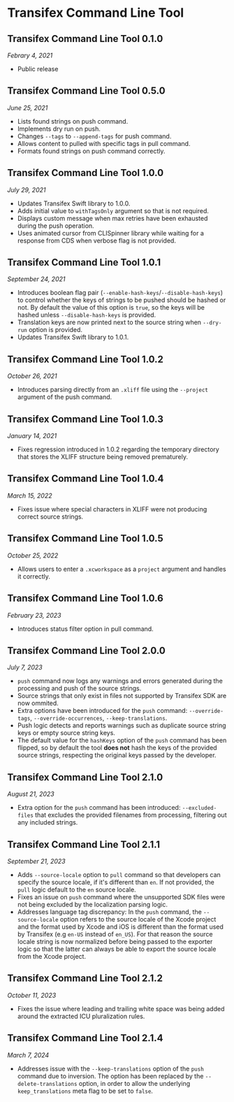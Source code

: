 # Transifex Command Line Tool

## Transifex Command Line Tool 0.1.0

*Febrary 4, 2021*

- Public release

## Transifex Command Line Tool 0.5.0

*June 25, 2021*

- Lists found strings on push command.
- Implements dry run on push.
- Changes `--tags` to `--append-tags` for push command.
- Allows content to pulled with specific tags in pull command.
- Formats found strings on push command correctly.

## Transifex Command Line Tool 1.0.0

*July 29, 2021*

- Updates Transifex Swift library to 1.0.0.
- Adds initial value to `withTagsOnly` argument so that is not required.
- Displays custom message when max retries have been exhausted during the push operation.
- Uses animated cursor from CLISpinner library while waiting for a response from CDS when
verbose flag is not provided.

## Transifex Command Line Tool 1.0.1

*September 24, 2021*

- Introduces boolean flag pair (`--enable-hash-keys`/`--disable-hash-keys`) to 
control whether the keys of strings to be pushed should be hashed or not. 
By default the value of this option is `true`, so the keys will be hashed unless
`--disable-hash-keys` is provided.
- Translation keys are now printed next to the source string when `--dry-run`
option is provided.
- Updates Transifex Swift library to 1.0.1.

## Transifex Command Line Tool 1.0.2

*October 26, 2021*

- Introduces parsing directly from an `.xliff` file using the `--project`
argument of the push command.

## Transifex Command Line Tool 1.0.3

*January 14, 2021*

- Fixes regression introduced in 1.0.2 regarding the temporary directory that stores the XLIFF structure being removed prematurely.

## Transifex Command Line Tool 1.0.4

*March 15, 2022*

- Fixes issue where special characters in XLIFF were not producing correct source strings.

## Transifex Command Line Tool 1.0.5

*October 25, 2022*

- Allows users to enter a `.xcworkspace` as a `project` argument and handles it correctly.

## Transifex Command Line Tool 1.0.6

*February 23, 2023*

- Introduces status filter option in pull command.

## Transifex Command Line Tool 2.0.0

*July 7, 2023*

- `push` command now logs any warnings and errors generated during the
processing and push of the source strings.
- Source strings that only exist in files not supported by Transifex SDK are
now ommited.
- Extra options have been introduced for the `push` command:
`--override-tags`, `--override-occurrences`, `--keep-translations`.
- Push logic detects and reports warnings such as duplicate source string keys
or empty source string keys.
- The default value for the `hashKeys` option of the `push` command has been
flipped, so by default the tool **does not** hash the keys of the provided
source strings, respecting the original keys passed by the developer.

## Transifex Command Line Tool 2.1.0

*August 21, 2023*

- Extra option for the `push` command has been introduced: `--excluded-files`
that excludes the provided filenames from processing, filtering out any included
strings.

## Transifex Command Line Tool 2.1.1

*September 21, 2023*

- Adds `--source-locale` option to `pull` command so that developers can specify
the source locale, if it's different than `en`. If not provided, the `pull`
logic default to the `en` source locale.
- Fixes an issue on `push` command where the unsupported SDK files were not
being excluded by the localization parsing logic.
- Addresses language tag discrepancy: In the `push` command, the
`--source-locale` option refers to the source locale of the Xcode project and
the format used by Xcode and iOS is different than the format used by Transifex
(e.g `en-US` instead of `en_US`). For that reason the source locale string is
now normalized before being passed to the exporter logic so that the latter can
always be able to export the source locale from the Xcode project.

## Transifex Command Line Tool 2.1.2

*October 11, 2023*

- Fixes the issue where leading and trailing white space was being added around
the extracted ICU pluralization rules.

## Transifex Command Line Tool 2.1.4

*March 7, 2024*

- Addresses issue with the `--keep-translations` option of the `push` command
due to inversion. The option has been replaced by the `--delete-translations`
option, in order to allow the underlying `keep_translations` meta flag to be
set to `false`.
